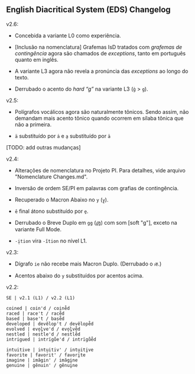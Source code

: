 ## English Diacritical System (EDS) Changelog

v2.6:

- Concebida a variante L0 como experiência.

- [Inclusão na nomenclatura]  Grafemas IsD tratados com _grafemas de contingência_ agora são chamados de _exceptions_, tanto em português quanto em inglês.

- A variante L3 agora não revela a pronúncia das _exceptions_ ao longo do texto. 

- Derrubado o acento do _hard “g”_ na variante L3 (`g̍` > `g`).

v2.5:

- Polígrafos vocálicos agora são naturalmente tônicos. Sendo assim, não demandam mais acento tônico quando ocorrem em sílaba tônica que não a primeira.

- `ä` substituído por `a̍` e `a̤` substituído por `ä`

[TODO: add outras mudanças]

v2.4:

- Alterações de nomenclatura no Projeto PI. Para detalhes, vide arquivo "Nomenclature Changes.md".

- Inversão de ordem SE/PI em palavras com grafias de contingência.

- Recuperado o Macron Abaixo no `y` (`y̱`).

- `ē` final átono substituído por `e̱`.

- Derrubado o Breve Duplo em `gg` (`g͝g`) com som [soft "g"], exceto na variante Full Mode.

- `-i̖tion` vira `-ĭtion` no nível L1.

v2.3:

- Dígrafo `ie` não recebe mais Macron Duplo. (Derrubado o `ı͞e`.)

- Acentos abaixo do `y` substituídos por acentos acima.

v2.2:

    SE | v2.1 (L1) / v2.2 (L1)

    coined | coin'd / coine̊d
    raced | race't / race̊d
    based | baṣe't / baṣe̊d
    developed | devĕlop't / devĕlope̊d
    evolved | evo̖lve'd / evo̖lve̊d
    nestled | nest̊le'd / nest̊le̊d
    intrigued | intrïgůe'd / intrïgůe̊d

    intuitive | intu̖itiv' / intu̖iti̯ve
    favorite | favorit' / favori̯te
    imagine | imăgin' / imăgi̯ne
    genuine | gĕnuin' / gĕnui̯ne
